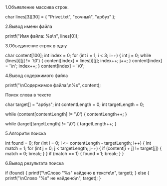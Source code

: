 1.Объявление массива строк.

char lines[3][30] = { "Privet.txt", "сочный", "арбуз"
};

2.Вывод имени файла

printf("Имя файла: %s\n", lines[0]);

3.Объединение строк в одну

char content[100]; int index = 0; for (int i = 1; i < 3; i++) { int j = 0; while (lines[i][j] != '\0') { content[index] = lines[i][j]; index++; j++; } content[index] = '\n'; index++; } content[index] = '\0';

4.Вывод содержимого файла

printf("\nСодержимое файла:\n%s", content);

Поиск слова в тексте

char target[] = "арбуз"; int contentLength = 0; int targetLength = 0;

while (content[contentLength] != '\0') { contentLength++; }

while (target[targetLength] != '\0') { targetLength++; }

5.Алгоритм поиска

int found = 0; for (int i = 0; i <= contentLength - targetLength; i++) { int match = 1; for (int j = 0; j < targetLength; j++) { if (content[i + j] != target[j]) { match = 0; break; } } if (match == 1) { found = 1; break; } }

6.Вывод результата поиска

if (found) { printf("\nСлово "%s" найдено в тексте\n", target); } else { printf("\nСлово "%s" не найдено\n", target); }

